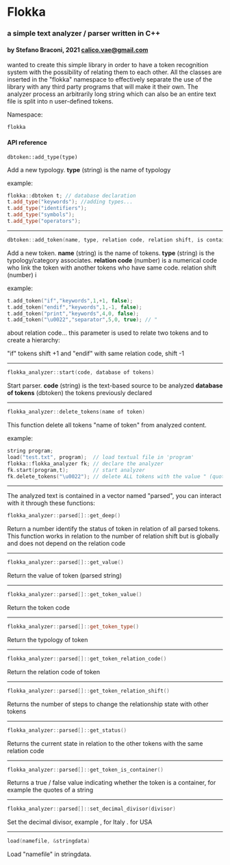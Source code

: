 # Flokka
### a simple text analyzer / parser written in C++
#### by Stefano Braconi, 2021 calico.vae@gmail.com
wanted to create this simple library in order to have a token recognition system with the possibility of relating them to each other.
All the classes are inserted in the "flokka" namespace to effectively separate the use of the library with any third party programs that will make it their own.
The analyzer process an arbitrarily long string which can also be an entire text file is split into n user-defined tokens. 


Namespace:
```
flokka
```

#### API reference
```
dbtoken::add_type(type)
```

Add a new typology.
**type** (string) is the name of typology

example:

```c++
flokka::dbtoken t; // database declaration
t.add_type("keywords"); //adding types...
t.add_type("identifiers");
t.add_type("symbols");
t.add_type("operators");
```

---
```c++
dbtoken::add_token(name, type, relation code, relation shift, is container?)
```

Add a new token.
**name** (string) is the name of tokens.
**type** (string) is the typology/category associates.
**relation code** (number) is a numerical code who link the token with another tokens who have same code.
relation shift (number) i

example:

```c++
t.add_token("if","keywords",1,+1, false);
t.add_token("endif","keywords",1,-1, false);
t.add_token("print","keywords",4,0, false);
t.add_token("\u0022","separator",5,0, true); // "
```

about relation code... 
this parameter is used to relate two tokens and to create a hierarchy:

"if" tokens shift +1 and "endif" with same relation code, shift -1

---

```c++
flokka_analyzer::start(code, database of tokens)
```

Start parser.
**code** (string) is the text-based source to be analyzed
**database of tokens** (dbtoken) the tokens previously declared

---

```c++
flokka_analyzer::delete_tokens(name of token)
```

This function delete all tokens "name of token" from analyzed content.

example:

```c++
string program;
load("test.txt", program); 	// load textual file in 'program'
flokka::flokka_analyzer fk; // declare the analyzer
fk.start(program,t);		// start analyzer
fk.delete_tokens("\u0022");	// delete ALL tokens with the value " (quotes)
```

---

The analyzed text is contained in a vector named "parsed", you can interact with it through these functions:

```c++
flokka_analyzer::parsed[]::get_deep()
```

Return a number identify the status of token in relation of all parsed tokens.
This function works in relation to the number of relation shift but is globally and does not depend on the relation code 

---

```c++
flokka_analyzer::parsed[]::get_value()
```

Return the value of token (parsed string)

---

```c++
flokka_analyzer::parsed[]::get_token_value()
```

Return the token code

---

```c++
flokka_analyzer::parsed[]::get_token_type()
```

Return the typology of token

---

```c++
flokka_analyzer::parsed[]::get_token_relation_code()
```

Return the relation code of token

---

```c++
flokka_analyzer::parsed[]::get_token_relation_shift()
```

Returns the number of steps to change the relationship state with other tokens 

---

```c++
flokka_analyzer::parsed[]::get_status()
```

Returns the current state in relation to the other tokens with the same relation code 

---

```c++
flokka_analyzer::parsed[]::get_token_is_container()
```

Returns a true / false value indicating whether the token is a container, for example the quotes of a string 

---

```c++
flokka_analyzer::parsed[]::set_decimal_divisor(divisor)
```

Set the decimal divisor, example , for Italy . for USA

---

```c++
load(namefile, &stringdata)
```

Load "namefile" in stringdata.

